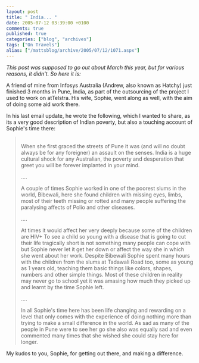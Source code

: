 ```yaml
---
layout: post
title: " India... "
date: 2005-07-12 03:39:00 +0100
comments: true
published: true
categories: ["blog", "archives"]
tags: ["On Travels"]
alias: ["/mattsblog/archive/2005/07/12/1071.aspx"]
---
```

<!-- more -->

<P><EM>This post was supposed to go out about March this year, but for various reasons, it didn't. So here it is:</EM></P>
 <P>A friend of mine from Infosys Australia (Andrew, also known as Hatchy) just finished 3 months in Pune, India, as part of the outsourcing of the project I used to work on atTelstra. His wife, Sophie, went along as well, with the aim of doing some aid work there.</P>
 <P>In his last email update, he wrote the following, which I wanted to share, as its a very good description of Indian poverty, but also a touching account of Sophie's time there:</P>
<blockquote>
   <P><BR>When she first graced the streets of Pune it was (and will no doubt always be for any foreigner) an assault on the senses. India is a huge cultural shock for any Australian, the poverty and desperation that greet you will be forever implanted in your mind.</P>
   <P>....</P>
   <P>A couple of times Sophie worked in one of the poorest slums in the world, Bibewali, here she found children with missing eyes, limbs, most of their teeth missing or rotted and many people suffering the paralysing affects of Polio and other diseases.</P>
   <P>....</P>
   <P>At times it would affect her very deeply because some of the children are HIV+ To see a child so young with a disease that is going to cut their life tragically short is not something many people can cope with but Sophie never let it get her down or affect the way she in which she went about her work. Despite Bibewali Sophie spent many hours with the children from the slums at Tadawali Road too, some as young as 1 years old, teaching them basic things like colors, shapes, numbers and other simple things. Most of these children in reality may never go to school yet it was amasing how much they picked up and learnt by the time Sophie left.</P>
   <P>....</P>
   <P>In all Sophie's time here has been life changing and rewarding on a level that only comes with the experience of doing nothing more than trying to make a small difference in the world. As sad as many of the people in Pune were to see her go she also was equally sad and even commented many times that she wished she could stay here for longer.</P>
</blockquote>
 <P>My kudos to you, Sophie, for getting out there, and making a difference.</P>
 <P> </P>
